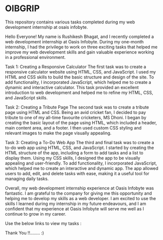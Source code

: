 
# OIBGRIP
This repository contains various tasks completed during my web development internship at osais infobyte. 

Hello Everyone!
My name is Rushikesh Bhagat, and I recently completed a web development internship at Oasis Infobyte. During my one-month internship, I had the privilege to work on three exciting tasks that helped me improve my web development skills and gain valuable experience working in a professional environment.

Task 1: Creating a Responsive Calculator
The first task was to create a responsive calculator website using HTML, CSS, and JavaScript. I used my HTML and CSS skills to build the basic structure and design of the site. To add functionality, I incorporated JavaScript, which helped me to create a dynamic and interactive calculator. This task provided an excellent introduction to web development and helped me to refine my HTML, CSS, and JavaScript skills.

Task 2: Creating a Tribute Page
The second task was to create a tribute page using HTML and CSS. Being an avid cricket fan, I decided to pay tribute to one of my all-time favourite cricketers, MS Dhoni. I began by creating the basic layout of the page using HTML, which included a header, main content area, and a footer. I then used custom CSS styling and relevant images to make the page visually appealing.

Task 3: Creating a To-Do Web App
The third and final task was to create a to-do web app using HTML, CSS, and JavaScript. I started by creating the HTML structure of the app, including a form to add tasks and a list to display them. Using my CSS skills, I designed the app to be visually appealing and user-friendly. To add functionality, I incorporated JavaScript, which helped me to create an interactive and dynamic app. The app allowed users to add, edit, and delete tasks with ease, making it a useful tool for managing daily tasks.

Overall, my web development internship experience at Oasis Infobyte was fantastic. I am grateful to the company for giving me this opportunity and helping me to develop my skills as a web developer. I am excited to use the skills I learned during my internship in my future endeavours, and I am confident that my experience at Oasis Infobyte will serve me well as I continue to grow in my career.

Use the below links to view my tasks :

Thank You !!........ :)

